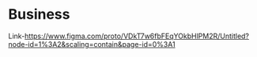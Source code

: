 # Business
Link-https://www.figma.com/proto/VDkT7w6fbFEqYOkbHlPM2R/Untitled?node-id=1%3A2&scaling=contain&page-id=0%3A1
